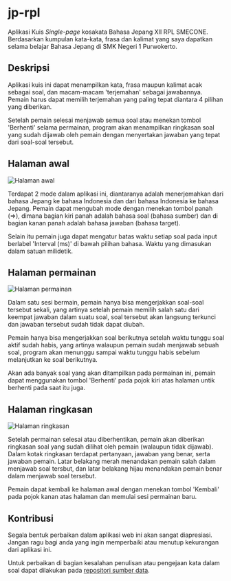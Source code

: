 # jp-rpl
Aplikasi Kuis _Single-page_ kosakata Bahasa Jepang XII RPL SMECONE. Berdasarkan kumpulan kata-kata, frasa dan kalimat yang saya dapatkan selama belajar Bahasa Jepang di SMK Negeri 1 Purwokerto.

## Deskripsi
Aplikasi kuis ini dapat menampilkan kata, frasa maupun kalimat acak sebagai soal, dan macam-macam 'terjemahan' sebagai jawabannya. Pemain harus dapat memilih terjemahan yang paling tepat diantara 4 pilihan yang diberikan.

Setelah pemain selesai menjawab semua soal atau menekan tombol 'Berhenti' selama permainan, program akan menampilkan ringkasan soal yang sudah dijawab oleh pemain dengan menyertakan jawaban yang tepat dari soal-soal tersebut.

## Halaman awal
![Halaman awal](https://user-images.githubusercontent.com/72286584/191954503-d4004bfe-7b85-4e9f-84ec-46e3b2ce4862.png)

Terdapat 2 mode dalam aplikasi ini, diantaranya adalah menerjemahkan dari bahasa Jepang ke bahasa Indonesia dan dari bahasa Indonesia ke bahasa Jepang. Pemain dapat mengubah mode dengan menekan tombol panah (=>), dimana bagian kiri panah adalah bahasa soal (bahasa sumber) dan di bagian kanan panah adalah bahasa jawaban (bahasa target).

Selain itu pemain juga dapat mengatur batas waktu setiap soal pada input berlabel 'Interval (ms)' di bawah pilihan bahasa. Waktu yang dimasukan dalam satuan milidetik.

## Halaman permainan
![Halaman permainan](https://user-images.githubusercontent.com/72286584/191954759-f1d42490-b7d7-4905-8cfe-b69963b3e3ff.png)

Dalam satu sesi bermain, pemain hanya bisa mengerjakkan soal-soal tersebut sekali, yang artinya setelah pemain memilih salah satu dari keempat jawaban dalam suatu soal, soal tersebut akan langsung terkunci dan jawaban tersebut sudah tidak dapat diubah.

Pemain hanya bisa mengerjakkan soal berikutnya setelah waktu tunggu soal aktif sudah habis, yang artinya walaupun pemain sudah menjawab sebuah soal, program akan menunggu sampai waktu tunggu habis sebelum melanjutkan ke soal berikutnya.

Akan ada banyak soal yang akan ditampilkan pada permainan ini, pemain dapat menggunakan tombol 'Berhenti' pada pojok kiri atas halaman untik berhenti pada saat itu juga.

## Halaman ringkasan
![Halaman ringkasan](https://user-images.githubusercontent.com/72286584/191955768-e9132118-2ada-4043-8771-c4e4a921cebe.png)

Setelah permainan selesai atau diberhentikan, pemain akan diberikan ringkasan soal yang sudah dilihat oleh pemain (walaupun tidak dijawab). Dalam kotak ringkasan terdapat pertanyaan, jawaban yang benar, serta jawaban pemain. Latar belakang merah menandakan pemain salah dalam menjawab soal tersbut, dan latar belakang hijau menandakan pemain benar dalam menjawab soal tersebut.

Pemain dapat kembali ke halaman awal dengan menekan tombol 'Kembali' pada pojok kanan atas halaman dan memulai sesi permainan baru.

## Kontribusi
Segala bentuk perbaikan dalam aplikasi web ini akan sangat diapresiasi. Jangan ragu bagi anda yang ingin memperbaiki atau menutup kekurangan dari aplikasi ini.

Untuk perbaikan di bagian kesalahan penulisan atau pengejaan kata dalam soal dapat dilakukan pada [repositori sumber data](https://github.com/iwanharyatno/jp-rpl-resources).

